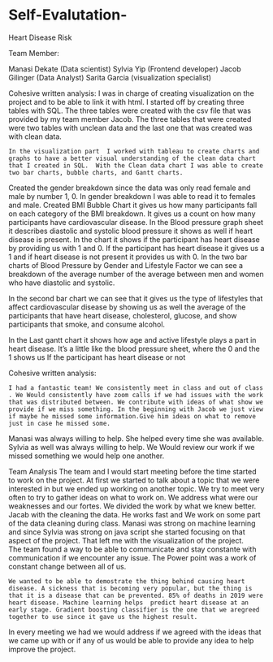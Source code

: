 #                                                             Self-Evalutation-


Heart Disease Risk

Team Member:

Manasi Dekate (Data scientist)
Sylvia Yip (Frontend developer)
Jacob Gilinger (Data Analyst)
Sarita Garcia (visualization specialist)

Cohesive written analysis:
	I was in charge of creating visualization on the project and to be able to link it with html. I started off by creating three tables with SQL. The three tables were created with the csv file that was provided by my team member Jacob. The three tables that were created were two tables with unclean data and the last one that  was created was with clean data. 

	In the visualization part  I worked with tableau to create charts and graphs to have a better visual understanding of the clean data chart that I created in SQL.  With the Clean data chart I was able to create two bar charts, bubble charts, and Gantt charts. 

Created the gender breakdown  since the data was only  read female and male by number 1, 0. In gender breakdown I was able to read it to females and male.
Created BMI Bubble Chart it gives us how many participants fall on each category of the BMI breakdown. It gives us a count on how many participants have cardiovascular disease.
In the Blood pressure graph sheet it describes diastolic and systolic blood pressure it shows as well if heart disease is present. In the chart it shows if the participant has heart disease by providing us with 1 and 0. If the participant has heart disease it gives us a 1 and if heart disease is not present it provides us with 0.
In the two bar charts of Blood Pressure by Gender and Lifestyle Factor we can see a breakdown of the average number of the average between men and women who have diastolic and systolic.
 
In the second bar chart we can see that it gives us the type of lifestyles that affect cardiovascular disease by showing us as well the average of the participants that have heart disease, cholesterol, glucose, and show participants that smoke, and consume alcohol.

In the Last gantt chart it shows how age and active lifestyle plays a part in heart disease. It’s a little like the blood pressure sheet, where the 0 and the 1 shows us If the participant has heart disease or not    




Cohesive written analysis:

	I had a fantastic team! We consistently meet in class and out of class . We Would consistently have zoom calls if we had issues with the work that was distributed between. We contribute with ideas of what show we provide if we miss something. In the beginning with Jacob we just view if maybe he missed some information.Give him ideas on what to remove just in case he missed some.

Manasi was always willing to help. She helped every time she was available.  Sylvia as well was always willing to help. We Would review our work if we missed something we would help one another.

Team Analysis
	The team and I would start meeting before the time started to work on the project. At first we started to talk about a topic that we were interested in but we ended up working on another topic. We try to meet very often to try to gather ideas on what to work on. We address what were our weaknesses and our fortes.  We divided the  work by what we knew better. Jacab with the cleaning the data. He works fast and We work on some part of the data cleaning during class. 
		Manasi was strong on machine learning  and since Sylvia was strong on java script she started focusing on that aspect of the project. That left me with the visualization of the project.  
The team found a way to be able to communicate and stay constante with communication if we encounter any issue. The Power point was a work of constant change  between all of us. 

	We wanted to be able to demostrate the thing behind causing heart disease. A sickness that is becoming very popular, but the thing is that it is a disease that can be prevented. 85% of deaths in 2019 were heart disease. Machine learning helps  predict heart disease at an early stage. Gradient boosting classifier is the one that we aregreed together to use since it gave us the highest result.

In every meeting we had we would address if we agreed with the ideas that we came up with or if any of us would be able to provide any idea to help improve the project.
